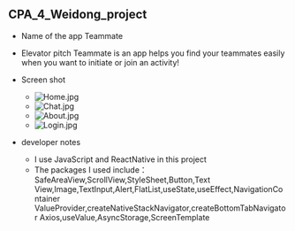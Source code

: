 ## CPA_4_Weidong_project
- Name of the app
Teammate

- Elevator pitch
Teammate is an app helps you find your teammates easily
when you want to initiate or join an activity!

- Screen shot
  - ![Home.jpg](https://i.loli.net/2021/11/12/3eKLowcyOfpAtW1.jpg)
  - ![Chat.jpg](https://i.loli.net/2021/11/12/zLTqw3HyFSpx6Jc.jpg)
  - ![About.jpg](https://i.loli.net/2021/11/12/s6NDZvr25I7qwzt.jpg)
  - ![Login.jpg](https://i.loli.net/2021/11/12/ZTjGHxdRNYnOypF.jpg)

- developer notes
  - I use JavaScript and ReactNative in this project
  - The packages I used include：SafeAreaView,ScrollView,StyleSheet,Button,Text
    View,Image,TextInput,Alert,FlatList,useState,useEffect,NavigationContainer
    ValueProvider,createNativeStackNavigator,createBottomTabNavigator
    Axios,useValue,AsyncStorage,ScreenTemplate
